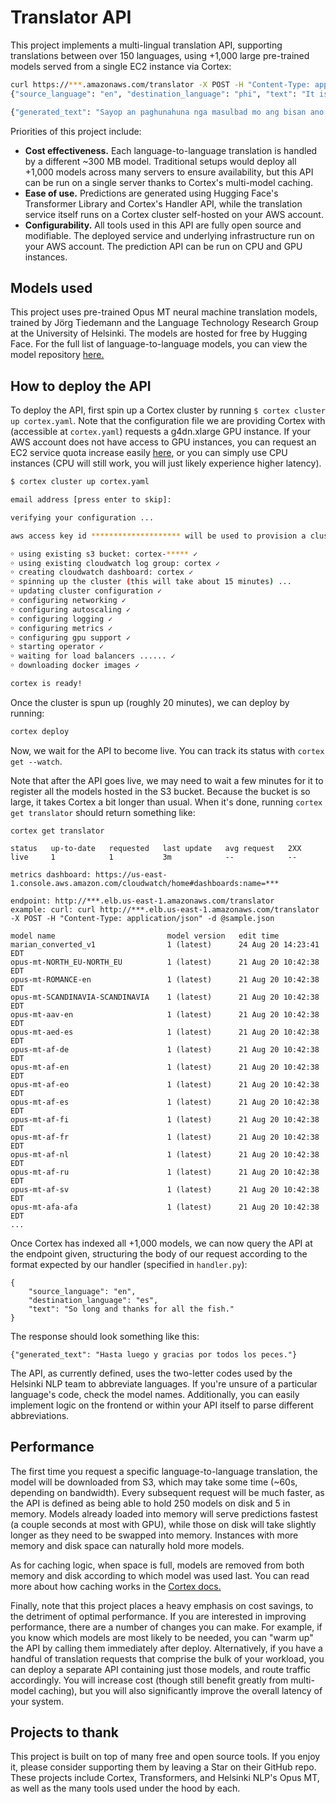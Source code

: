 # Translator API

This project implements a multi-lingual translation API, supporting translations between over 150 languages, using +1,000 large pre-trained models served from a single EC2 instance via Cortex:


```bash
curl https://***.amazonaws.com/translator -X POST -H "Content-Type: application/json" -d
{"source_language": "en", "destination_language": "phi", "text": "It is a mistake to think you can solve any major problems just with potatoes." }

{"generated_text": "Sayop an paghunahuna nga masulbad mo ang bisan ano nga dagkong mga problema nga may patatas lamang."}
```

Priorities of this project include:

- __Cost effectiveness.__ Each language-to-language translation is handled by a different ~300 MB model. Traditional setups would deploy all +1,000 models across many servers to ensure availability, but this API can be run on a single server thanks to Cortex's multi-model caching.
- __Ease of use.__ Predictions are generated using Hugging Face's Transformer Library and Cortex's Handler API, while the translation service itself runs on a Cortex cluster self-hosted on your AWS account.
- __Configurability.__ All tools used in this API are fully open source and modifiable. The deployed service and underlying infrastructure run on your AWS account. The prediction API can be run on CPU and GPU instances.

## Models used

This project uses pre-trained Opus MT neural machine translation models, trained by Jörg Tiedemann and the Language Technology Research Group at the University of Helsinki. The models are hosted for free by Hugging Face. For the full list of language-to-language models, you can view the model repository [here.](https://huggingface.co/Helsinki-NLP)

## How to deploy the API

To deploy the API, first spin up a Cortex cluster by running `$ cortex cluster up cortex.yaml`. Note that the configuration file we are providing Cortex with (accessible at `cortex.yaml`) requests a g4dn.xlarge GPU instance. If your AWS account does not have access to GPU instances, you can request an EC2 service quota increase easily [here](https://console.aws.amazon.com/servicequotas), or you can simply use CPU instances (CPU will still work, you will just likely experience higher latency).

```bash
$ cortex cluster up cortex.yaml

email address [press enter to skip]:

verifying your configuration ...

aws access key id ******************** will be used to provision a cluster named "cortex" in us-east-1:

￮ using existing s3 bucket: cortex-***** ✓
￮ using existing cloudwatch log group: cortex ✓
￮ creating cloudwatch dashboard: cortex ✓
￮ spinning up the cluster (this will take about 15 minutes) ...
￮ updating cluster configuration ✓
￮ configuring networking ✓
￮ configuring autoscaling ✓
￮ configuring logging ✓
￮ configuring metrics ✓
￮ configuring gpu support ✓
￮ starting operator ✓
￮ waiting for load balancers ...... ✓
￮ downloading docker images ✓

cortex is ready!

```

Once the cluster is spun up (roughly 20 minutes), we can deploy by running:

```bash
cortex deploy
```

Now, we wait for the API to become live. You can track its status with `cortex get --watch`.

Note that after the API goes live, we may need to wait a few minutes for it to register all the models hosted in the S3 bucket. Because the bucket is so large, it takes Cortex a bit longer than usual. When it's done, running `cortex get translator` should return something like:

```
cortex get translator

status   up-to-date   requested   last update   avg request   2XX
live     1            1           3m            --            --

metrics dashboard: https://us-east-1.console.aws.amazon.com/cloudwatch/home#dashboards:name=***

endpoint: http://***.elb.us-east-1.amazonaws.com/translator
example: curl: curl http://***.elb.us-east-1.amazonaws.com/translator -X POST -H "Content-Type: application/json" -d @sample.json

model name                         model version   edit time
marian_converted_v1                1 (latest)      24 Aug 20 14:23:41 EDT
opus-mt-NORTH_EU-NORTH_EU          1 (latest)      21 Aug 20 10:42:38 EDT
opus-mt-ROMANCE-en                 1 (latest)      21 Aug 20 10:42:38 EDT
opus-mt-SCANDINAVIA-SCANDINAVIA    1 (latest)      21 Aug 20 10:42:38 EDT
opus-mt-aav-en                     1 (latest)      21 Aug 20 10:42:38 EDT
opus-mt-aed-es                     1 (latest)      21 Aug 20 10:42:38 EDT
opus-mt-af-de                      1 (latest)      21 Aug 20 10:42:38 EDT
opus-mt-af-en                      1 (latest)      21 Aug 20 10:42:38 EDT
opus-mt-af-eo                      1 (latest)      21 Aug 20 10:42:38 EDT
opus-mt-af-es                      1 (latest)      21 Aug 20 10:42:38 EDT
opus-mt-af-fi                      1 (latest)      21 Aug 20 10:42:38 EDT
opus-mt-af-fr                      1 (latest)      21 Aug 20 10:42:38 EDT
opus-mt-af-nl                      1 (latest)      21 Aug 20 10:42:38 EDT
opus-mt-af-ru                      1 (latest)      21 Aug 20 10:42:38 EDT
opus-mt-af-sv                      1 (latest)      21 Aug 20 10:42:38 EDT
opus-mt-afa-afa                    1 (latest)      21 Aug 20 10:42:38 EDT
...
```

Once Cortex has indexed all +1,000 models, we can now query the API at the endpoint given, structuring the body of our request according to the format expected by our handler (specified in `handler.py`):

```
{
    "source_language": "en",
    "destination_language": "es",
    "text": "So long and thanks for all the fish."
}
```

The response should look something like this:

```
{"generated_text": "Hasta luego y gracias por todos los peces."}
```

The API, as currently defined, uses the two-letter codes used by the Helsinki NLP team to abbreviate languages. If you're unsure of a particular language's code, check the model names. Additionally, you can easily implement logic on the frontend or within your API itself to parse different abbreviations.

## Performance

The first time you request a specific language-to-language translation, the model will be downloaded from S3, which may take some time (~60s, depending on bandwidth). Every subsequent request will be much faster, as the API is defined as being able to hold 250 models on disk and 5 in memory. Models already loaded into memory will serve predictions fastest (a couple seconds at most with GPU), while those on disk will take slightly longer as they need to be swapped into memory. Instances with more memory and disk space can naturally hold more models.

As for caching logic, when space is full, models are removed from both memory and disk according to which model was used last. You can read more about how caching works in the [Cortex docs.](https://docs.cortex.dev/)

Finally, note that this project places a heavy emphasis on cost savings, to the detriment of optimal performance. If you are interested in improving performance, there are a number of changes you can make. For example, if you know which models are most likely to be needed, you can "warm up" the API by calling them immediately after deploy. Alternatively, if you have a handful of translation requests that comprise the bulk of your workload, you can deploy a separate API containing just those models, and route traffic accordingly. You will increase cost (though still benefit greatly from multi-model caching), but you will also significantly improve the overall latency of your system.

 ## Projects to thank

This project is built on top of many free and open source tools. If you enjoy it, please consider supporting them by leaving a Star on their GitHub repo. These projects include Cortex, Transformers, and Helsinki NLP's Opus MT, as well as the many tools used under the hood by each.
